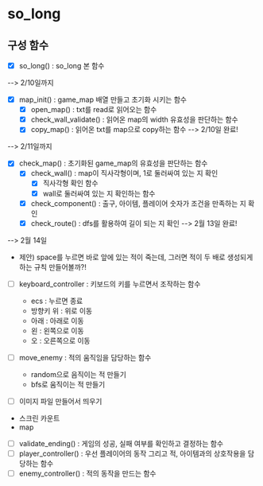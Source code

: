# so_long

## 구성 함수
- [x] so_long() : so_long 본 함수

--> 2/10일까지
- [x] map_init() : game_map 배열 만들고 초기화 시키는 함수
	- [x] open_map() : txt를 read로 읽어오는 함수
	- [x] check_wall_validate() : 읽어온 map의 width 유효성을 판단하는 함수
	- [x] copy_map() : 읽어온 txt를 map으로 copy하는 함수
--> 2/10일 완료! 

--> 2/11일까지
- [x] check_map() : 초기화된 game_map의 유효성을 판단하는 함수
	- [x] check_wall() : map이 직사각형이며, 1로 둘러싸여 있는 지 확인
		- [x] 직사각형 확인 함수
		- [x] wall로 둘러싸여 있는 지 확인하는 함수
	- [x] check_component() : 출구, 아이템, 플레이어 숫자가 조건을 만족하는 지 확인
	- [x] check_route() : dfs를 활용하여 길이 되는 지 확인
--> 2월 13일 완료! 

--> 2월 14일


* 제안) space를 누르면 바로 앞에 있는 적이 죽는데,
그러면 적이 두 배로 생성되게 하는 규칙 만들어볼까?! 
- [ ] keyboard_controller : 키보드의 키를 누르면서 조작하는 함수
	- ecs : 누르면 종료
	- 방향키 위 : 위로 이동
	- 아래 : 아래로 이동
	- 왼 : 왼쪽으로 이동
	- 오 : 오른쪽으로 이동
- [ ] move_enemy : 적의 움직임을 담당하는 함수
	- random으로 음직이는 적 만들기
	- bfs로 움직이는 적 만들기
- [ ] 이미지 파일 만들어서 띄우기


- 스크린 카운트
- map 
- [ ] validate_ending() : 게임의 성공, 실패 여부를 확인하고 결정하는 함수
- [ ] player_controller() : 우선 플레이어의 동작 그리고 적, 아이템과의 상호작용을 담당하는 함수
- [ ] enemy_controller() : 적의 동작을 만드는 함수
